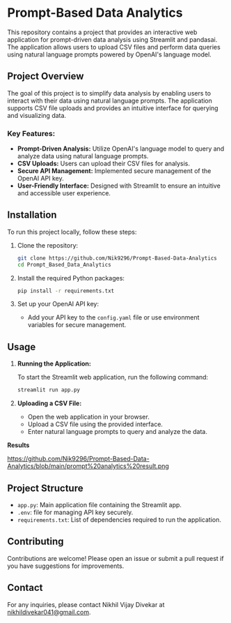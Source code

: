 # Prompt-Based Data Analytics

This repository contains a project that provides an interactive web application for prompt-driven data analysis using Streamlit and pandasai. The application allows users to upload CSV files and perform data queries using natural language prompts powered by OpenAI's language model.

## Project Overview

The goal of this project is to simplify data analysis by enabling users to interact with their data using natural language prompts. The application supports CSV file uploads and provides an intuitive interface for querying and visualizing data.

### Key Features:
- **Prompt-Driven Analysis:** Utilize OpenAI's language model to query and analyze data using natural language prompts.
- **CSV Uploads:** Users can upload their CSV files for analysis.
- **Secure API Management:** Implemented secure management of the OpenAI API key.
- **User-Friendly Interface:** Designed with Streamlit to ensure an intuitive and accessible user experience.

## Installation

To run this project locally, follow these steps:

1. Clone the repository:
    ```bash
    git clone https://github.com/Nik9296/Prompt-Based-Data-Analytics
    cd Prompt_Based_Data_Analytics
    ```

2. Install the required Python packages:
    ```bash
    pip install -r requirements.txt
    ```

3. Set up your OpenAI API key:
    - Add your API key to the `config.yaml` file or use environment variables for secure management.

## Usage

1. **Running the Application:**

    To start the Streamlit web application, run the following command:
    ```bash
    streamlit run app.py
    ```

2. **Uploading a CSV File:**

    - Open the web application in your browser.
    - Upload a CSV file using the provided interface.
    - Enter natural language prompts to query and analyze the data.
      
**Results**

https://github.com/Nik9296/Prompt-Based-Data-Analytics/blob/main/prompt%20analytics%20result.png

## Project Structure

- `app.py`: Main application file containing the Streamlit app.
- `.env`: file for managing API key securely.
- `requirements.txt`: List of dependencies required to run the application.

## Contributing

Contributions are welcome! Please open an issue or submit a pull request if you have suggestions for improvements.

## Contact

For any inquiries, please contact Nikhil Vijay Divekar at nikhildivekar041@gmail.com.
